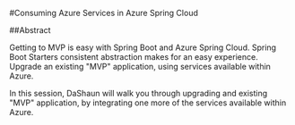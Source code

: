 #Consuming Azure Services in Azure Spring Cloud

##Abstract

Getting to MVP is easy with Spring Boot and Azure Spring Cloud.
Spring Boot Starters consistent abstraction makes for an easy experience.
Upgrade an existing "MVP" application, using services available within Azure.

In this session, DaShaun will walk you through upgrading and existing "MVP" application,
by integrating one more of the services available within Azure.
